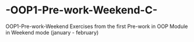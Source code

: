# -OOP1-Pre-work-Weekend-C-
 OOP1-Pre-work-Weekend  Exercises from the first Pre-work in OOP Module in Weekend mode (january - february)
